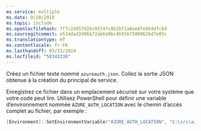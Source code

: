 ```yaml
---
ms.service: multiple
ms.date: 9/20/2018
ms.topic: include
ms.openlocfilehash: 7f7c24957d2bc0574fc0b1bf2a8ae8fe8b4dfc64
ms.sourcegitcommit: e534dad2d96b72ab6a9bc4b5567508962bd7e05c
ms.translationtype: HT
ms.contentlocale: fr-FR
ms.lasthandoff: 03/22/2019
ms.locfileid: "58343338"
---
```

Créez un fichier texte nommé `azureauth.json`. Collez la sortie JSON obtenue à la création du principal de service.

Enregistrez ce fichier dans un emplacement sécurisé sur votre système que votre code peut lire. Utilisez PowerShell pour définir une variable d’environnement nommée `AZURE_AUTH_LOCATION` avec le chemin d’accès complet au fichier, par exemple :

```powershell
[Environment]::SetEnvironmentVariable("AZURE_AUTH_LOCATION", "C:\src\azureauth.json", "User")
```
